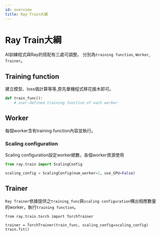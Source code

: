 ```yaml
---
id: overview
title: Ray Train大綱
---
```


# Ray Train大綱
AI訓練程式與Ray的搭配有三處可調整。
分別為`training function`, `Worker`, `Trainer`。

## Training function
建立模型、loss值計算等等,原先單機程式移花接木即可。

```python
def train_func():
    # user-defined training function of each worker
```

## Worker
每個worker含有training function內容並執行。

### Scaling configuration
Scaling configuration設定worker總數，各個worker資源使用
```python
from ray.train import ScalingConfig

scaling_config = ScalingConfig(num_worker=2, use_GPU=False)
```

## Trainer
`Ray Trainer`依據提供之`training_func`與`scaling configuration`構出相應數量的worker，執行`training function`。

```
from ray.train.torch import TorchTrainer

trainer = TorchTrainer(train_func, scaling_config=scaling_config)
train.fit()
```
